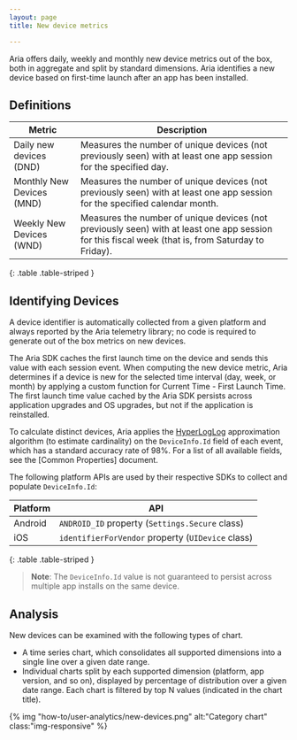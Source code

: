 ```yaml
---
layout: page
title: New device metrics

---
```


Aria offers daily, weekly and monthly new device metrics out of the box, both in aggregate and split by standard dimensions.  Aria identifies a new device based on first-time launch after an app has been installed.

## Definitions

Metric       | Description              |
---------------|------------------------|
Daily new devices (DND) | Measures the number of unique devices (not previously seen) with at least one app session for the specified day.
Monthly New Devices (MND) | Measures the number of unique devices (not previously seen) with at least one app session for the specified calendar month.
Weekly New Devices (WND) | Measures the number of unique devices (not previously seen) with at least one app session for this fiscal week (that is, from Saturday to Friday).
{: .table .table-striped }

## Identifying Devices

A device identifier is automatically collected from a given platform and always reported by the Aria telemetry library; no code is required to generate out of the box metrics on new devices. 

The Aria SDK caches the first launch time on the device and sends this value with each session event.  When computing the new device metric, Aria determines if a device is new for the selected time interval (day, week, or month) by applying a custom function for Current Time - First Launch Time.   The first launch time value cached by the Aria SDK persists across application upgrades and OS upgrades, but not if the application is reinstalled.

To calculate distinct devices, Aria applies the [HyperLogLog] approximation algorithm (to estimate cardinality) on the `DeviceInfo.Id` field of each event, which has a standard accuracy rate of 98%. For a list of all available fields, see the [Common Properties] document.

The following platform APIs are used by their respective SDKs to collect and populate `DeviceInfo.Id`: 

Platform       | API              |
---------------|------------------------|
Android		   | `ANDROID_ID` property (`Settings.Secure` class)
iOS 		   | `identifierForVendor` property (`UIDevice` class)
{: .table .table-striped }

> **Note**: The `DeviceInfo.Id` value is not guaranteed to persist across multiple app installs on the same device.

## Analysis

New devices can be examined with the following types of chart.

* A time series chart, which consolidates all supported dimensions into a single line over a given date range.
* Individual charts split by each supported dimension (platform, app version, and so on), displayed by percentage of distribution over a given date range. Each chart is filtered by top N values (indicated in the chart title).

{% img "how-to/user-analytics/new-devices.png" alt:"Category chart" class:"img-responsive" %}

[HyperLogLog]: http://algo.inria.fr/flajolet/Publications/FlFuGaMe07.pdf
